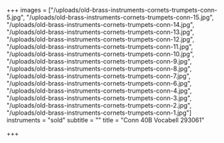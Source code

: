 +++
images = ["/uploads/old-brass-instruments-cornets-trumpets-conn-5.jpg", "/uploads/old-brass-instruments-cornets-trumpets-conn-15.jpg", "/uploads/old-brass-instruments-cornets-trumpets-conn-14.jpg", "/uploads/old-brass-instruments-cornets-trumpets-conn-13.jpg", "/uploads/old-brass-instruments-cornets-trumpets-conn-12.jpg", "/uploads/old-brass-instruments-cornets-trumpets-conn-11.jpg", "/uploads/old-brass-instruments-cornets-trumpets-conn-10.jpg", "/uploads/old-brass-instruments-cornets-trumpets-conn-9.jpg", "/uploads/old-brass-instruments-cornets-trumpets-conn-8.jpg", "/uploads/old-brass-instruments-cornets-trumpets-conn-7.jpg", "/uploads/old-brass-instruments-cornets-trumpets-conn-6.jpg", "/uploads/old-brass-instruments-cornets-trumpets-conn-4.jpg", "/uploads/old-brass-instruments-cornets-trumpets-conn-3.jpg", "/uploads/old-brass-instruments-cornets-trumpets-conn-2.jpg", "/uploads/old-brass-instruments-cornets-trumpets-conn-1.jpg"]
instruments = "sold"
subtitle = ""
title = "Conn 40B Vocabell 293061"

+++
